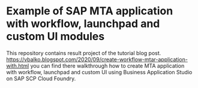 # Example of SAP MTA application with workflow, launchpad and custom UI modules

This repository contains result project of the tutorial blog post. https://vbalko.blogspot.com/2020/09/create-workflow-mtar-application-with.html
you can find there walkthrough how to create MTA application with workflow, launchpad and custom UI using Business Application Studio on SAP SCP Cloud Foundry.
